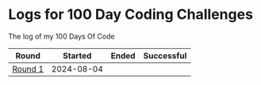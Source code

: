 # Logs for 100 Day Coding Challenges

The log of my 100 Days Of Code

| Round | Started | Ended | Successful |
| --- | --- | --- | --- |
| [Round 1](R1.md) | 2024-08-04 | | | 
